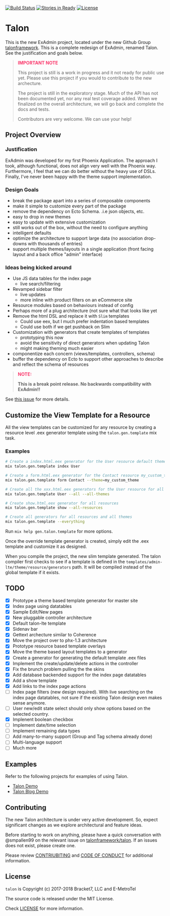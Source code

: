 
[![Build Status][travis-img]][travis] [![Stories in Ready][waffle-img]][waffle] [![License][license-img]][license]

[travis-img]: https://travis-ci.org/talonframework/talon.svg?branch=master
[travis]: https://travis-ci.org/talonframework/talon
[waffle-img]: https://badge.waffle.io/talonframeword/talon.png?label=ready&title=Ready
[waffle]: https://waffle.io/talonframework/talon?utm_source=badge
[license-img]: http://img.shields.io/badge/license-MIT-brightgreen.svg
[license]: http://opensource.org/licenses/MIT


# Talon

This is the new ExAdmin project, located under the new Github Group [talonframework](https://github.com/talonframework). This is a complete redesign of ExAdmin, renamed Talon. See the justification and goals below.

> <b><span style="color: #FA366A;">IMPORTANT NOTE</span></b>
>
> This project is still is a work in progress and it not ready for public use yet. Please use this project if you would to contribute to the new archecture.
>
> The project is still in the exploratory stage. Much of the API has not been documented yet, nor any real test coverage added. When we finalized on the overall architecture, we will go back and complete the docs and tests.
>
> Contributors are very welcome. We can use your help!

## Project Overview

### Justification

ExAdmin was developed for my first Phoenix Application. The approach I took, although functional, does not align very well with the Phoenix way. Furthermore, I feel that we can do better without the heavy use of DSLs. Finally, I've never been happy with the theme support implementation.

### Design Goals

- break the package apart into a series of composable components
- make it simple to customize every part of the package
- remove the dependency on Ecto Schema. .i.e json objects, etc.
- easy to drop in new themes
- easy to update with extensive customization
- still works out of the box, without the need to configure anything
- intelligent defaults
- optimize the architecture to support large data (no association drop-downs with thousands of entries)
- support multiple themes/layouts in a single application (front facing layout and a back office "admin" interface)

### Ideas being kicked around

- Use JS data tables for the index page
  - live search/filtering
- Revamped sidebar filter
  - live updates
  - more inline with product filters on an eCommerce site
- Resource modules based on behaviours instead of config
- Perhaps more of a plug architecture (not sure what that looks like yet
- Remove the html DSL and replace it with `Slim` templates
  - Could use eex, but I much prefer indentation based templates
  - Could use both if we get pushback on Slim
- Customization with generators that create templates of templates
  - prototyping this now
  - avoid the sensitivity of direct generators when updating Talon
  - might making theming much easier
- componentize each concern (views/templates, controllers, schema)
- buffer the dependency on Ecto to support other approaches to describe and reflect the schema of resources

> <b><span style="color: #FA366A;">NOTE:</span></b>
>
> **This is a break point release. No backwards compatibility with ExAdmin!!**

See [this issue](https://github.com/talonframework/talon/issues/367) for more details.

## Customize the View Template for a Resource

All the view templates can be customized for any resource by creating a resource level .eex generator template using the `talon.gen.template` mix task.

### Examples

```bash
# Create a index.html.eex generator for the User resource default theme
mix talon.gen.template index User

# Create a form.html.eex generator for the Contact resource my_custom_theme theme
mix talon.gen.template form Contact --theme=my_custom_theme

# Create all the xxx.html.eex generators for the User resource for all configured themes
mix talon.gen.template User --all --all-themes

# Create show.html.eex generator for all resources
mix talon.gen.template show --all-resources

# Create all generators for all resources and all themes
mix talon.gen.template --everything
```

Run `mix help gen.talon.template` for more options.

Once the override template generator is created, simply edit the .eex template and customize it as designed.

When you compile the project, the new slim template generated. The talon compiler first checks to see if a template is defined in the `templates/admin-lte/theme/resource/generators` path. It will be compiled instead of the global template if it exists.

## TODO
- [X] Prototype a theme based template generator for master site
- [X] Index page using datatables
- [X] Sample Edit/New pages
- [X] New pluggable controller architecture
- [X] Default talon-lte template
- [X] Sidenav bar
- [X] Gettext archecture similar to Coherence
- [X] Move the project over to phx-1.3 architecture
- [X] Prototype resource based template overlays
- [X] Move the theme based layout templates to a generator
- [X] Create a generator for generating the default template .eex files
- [X] Implement the create/update/delete actions in the controller
- [X] Fix the brunch problem pulling the the skins
- [X] Add database backended support for the index page datatables
- [X] Add a show template
- [X] Add links to the index page actions
- [ ] Index page filters (new design required). With live searching on the index page datatables, not sure if the existing Talon design even makes sense anymore.
- [ ] User new/edit state select should only show options based on the selected country.
- [X] Implenent boolean checkbox
- [ ] Implement date/time selection
- [ ] Implement remaining data types
- [ ] Add many-to-many support (Group and Tag schema already done)
- [ ] Multi-language support
- [ ] Much more

## Examples

Refer to the following projects for examples of using Talon.

* [Talon Demo](https://github.com/talonframework/talon_demo)
* [Talon Blog Demo](https://github.com/talonframework/talon_blog_demo)

## Contributing

The new Talon architecture is under very active development. So, expect significant changes as we explore architectural and feature ideas.

Before starting to work on anything, please have a quick conversation with @smpallen99 on the relevant issue on [talonframework/talon](https://github.com/talonframework/talon/issues). If an issues does not exist, please create one.

Please review [CONTRIUBITING](CONTRIBUTING.md) and [CODE OF CONDUCT](CODE_OF_CONDUCT.md) for additional information.

## License

`talon` is Copyright (c) 2017-2018 Bracket7, LLC and E-MetroTel

The source code is released under the MIT License.

Check [LICENSE](LICENSE) for more information.


